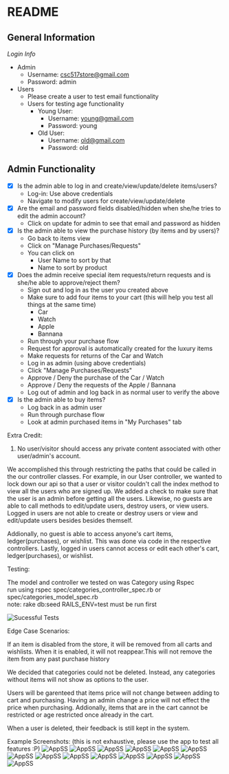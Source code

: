 # README

## General Information
*Login Info*
* Admin
  * Username: csc517store@gmail.com
  * Password: admin
* Users
  * Please create a user to test email functionality
  * Users for testing age functionality
    * Young User:
      * Username: young@gmail.com
      * Password: young
    * Old User:
      * Username: old@gmail.com
      * Password: old

## Admin Functionality
- [x] Is the admin able to log in and create/view/update/delete items/users?
  * Log-in: Use above credentials
  * Navigate to modify users for create/view/update/delete
- [x] Are the email and password fields disabled/hidden when she/he tries to edit the admin account?
  * Click on update for admin to see that email and password as hidden
- [x] Is the admin able to view the purchase history (by items and by users)?
  * Go back to items view
  * Click on "Manage Purchases/Requests"
  * You can click on
    * User Name to sort by that
    * Name to sort by product
- [x] Does the admin receive special item requests/return requests and is she/he able to approve/reject them?
  * Sign out and log in as the user you created above
  * Make sure to add four items to your cart (this will help you test all things at the same time)
    * Car
    * Watch
    * Apple
    * Bannana
  * Run through your purchase flow
  * Request for approval is automatically created for the luxury items
  * Make requests for returns of the Car and Watch
  * Log in as admin (using above credentials)
  * Click "Manage Purchases/Requests"
  * Approve / Deny the purchase of the Car / Watch
  * Approve / Deny the requests of the Apple / Bannana
  * Log out of admin and log back in as normal user to verify the above
- [x] Is the admin able to buy items?
  * Log back in as admin user
  * Run through purchase flow
  * Look at admin purchased items in "My Purchases" tab

Extra Credit:

1) No user/visitor should access any private content associated with other user/admin's account.

We accomplished this through restricting the paths that could be called in the our controller classes. For example, in our User controller, we wanted to lock down our api so that a user or visitor couldn't call the index method to view all the users who are signed up. We added a check to make sure that the user is an admin before getting all the users. Likewise, no guests are able to call methods to edit/update users, destroy users, or view users. Logged in users are not able to create or destroy users or view and edit/update users besides besides themself. 

Addionally, no guest is able to access anyone's cart items, ledger(purchases), or wishlist. This was done via code in the respective controllers.
Lastly, logged in users cannot access or edit each other's cart, ledger(purchases), or wishlist.

Testing:

The model and controller we tested on was Category using Rspec  
run using rspec spec/categories_controller_spec.rb or spec/categories_model_spec.rb  
note: rake db:seed RAILS_ENV=test must be run first  

![Sucessful Tests](https://i.imgur.com/kSbIDy2.png)

Edge Case Scenarios:

If an item is disabled from the store, it will be removed from all carts and wishlists. When it is enabled, it will not reappear.This will not remove the item from any past purchase history

We decided that categories could not be deleted. Instead, any categories without items will not show as options to the user.

Users will be garenteed that items price will not change between adding to cart and purchasing. Having an admin change a price will not effect the price when purchasing. Addionally, items that are in the cart cannot be restricted or age restricted once already in the cart.

When a user is deleted, their feedback is still kept in the system.

Example Screenshots:
(this is not exhaustive, please use the app to test all features :P)
![AppSS](https://i.imgur.com/X1390qW.png)
![AppSS](https://i.imgur.com/pwNG1ID.png)
![AppSS](https://i.imgur.com/1K7LX8v.png)
![AppSS](https://i.imgur.com/6eplx6m.png)
![AppSS](https://i.imgur.com/UuZoQkl.png)
![AppSS](https://i.imgur.com/ayh090y.png)
![AppSS](https://i.imgur.com/7izLnjd.png)
![AppSS](https://i.imgur.com/Vu9wQH9.png)
![AppSS](https://i.imgur.com/CNGvYWs.png)
![AppSS](https://i.imgur.com/8xs0KCB.png)
![AppSS](https://i.imgur.com/oQBRHIR.png)
![AppSS](https://i.imgur.com/LNdp434.png)
![AppSS](https://i.imgur.com/V1Tz4BN.png)
![AppSS](https://i.imgur.com/1iIwxDx.png)
